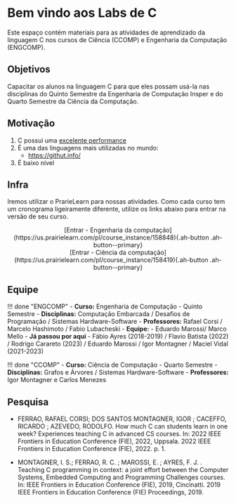 # Bem vindo aos Labs de C

Este espaço contém materiais para as atividades de aprendizado da linguagem C nos cursos de Ciência (CCOMP) e Engenharia da Computação (ENGCOMP). 

## Objetivos

Capacitar os alunos na linguagem C para que eles possam usá-la nas disciplinas
do Quinto Semestre da Engenharia de Computação Insper e do Quarto Semestre da Ciência da Computação.

## Motivação

1. C possui uma [excelente performance](https://attractivechaos.github.io/plb/)
1. É uma das linguagens mais utilizadas no mundo:
    - https://githut.info/
1. É baixo nível

## Infra

Iremos utilizar o PrarieLearn para nossas atividades. Como cada curso tem um cronograma ligeiramente diferente, utilize os links abaixo para entrar na versão de seu curso.

<center>
[Entrar - Engenharia da computação](https://us.prairielearn.com/pl/course_instance/158848){.ah-button .ah-button--primary}
</center>

<center>
[Entrar - Ciência da computação](https://us.prairielearn.com/pl/course_instance/158419){.ah-button .ah-button--primary}
</center>

## Equipe 

!!! done "ENGCOMP"
    - **Curso:** Engenharia de Computação - Quinto Semestre
    - **Disciplinas:** Computação Embarcada / Desafios de Programação / Sistemas Hardware-Software
    - **Professores:** Rafael Corsi / Marcelo Hashimoto / Fabio Lubacheski
    - **Equipe:**
        - Eduardo Marossi/ Marco Mello
    - **Já passou por aqui**
        - Fábio Ayres (2018-2019) / Flavio Batista (2022) / Rodrigo Carareto (2023) / Eduardo Marossi / Igor Montagner / Maciel Vidal (2021-2023)

!!! done "CCOMP"
    - **Curso:** Ciência de Computação - Quarto Semestre 
    - **Disciplinas:** Grafos e Árvores / Sistemas Hardware-Software 
    - **Professores:** Igor Montagner e Carlos Menezes


## Pesquisa


- FERRAO, RAFAEL CORSI; DOS SANTOS MONTAGNER, IGOR ; CACEFFO, RICARDO ; AZEVEDO, RODOLFO. How much C can students learn in one week? Experiences teaching C in advanced CS courses. In: 2022 IEEE Frontiers in Education Conference (FIE), 2022, Uppsala. 2022 IEEE Frontiers in Education Conference (FIE), 2022. p. 1.

- MONTAGNER, I. S.; FERRAO, R. C. ; MAROSSI, E. ; AYRES, F. J. . Teaching C programming in context: a joint effort between the Computer Systems, Embedded Computing and Programming Challenges courses. In: IEEE Frontiers in Education Conference (FIE), 2019, Cincinatti. 2019 IEEE Frontiers in Education Conference (FIE) Proceedings, 2019.
